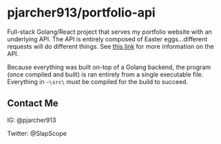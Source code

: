 # pjarcher913/portfolio-api

 Full-stack Golang/React project that serves my portfolio website with an underlying API.
 The API is entirely composed of Easter eggs...different requests will do different things.
 See [this link](#) for more information on the API.
 
 Because everything was built on-top of a Golang backend, the program (once compiled and built) is ran entirely from a
 single executable file. Everything in `~\src\` must be compiled for the build to succeed.
 
 ## Contact Me
 
 IG:  @pjarcher913
 
 Twitter:  @SlapScope
